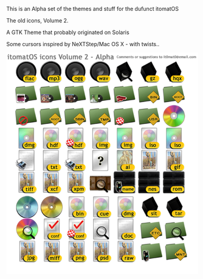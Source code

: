 This is an Alpha set of the themes and stuff for the dufunct itomatOS

The old icons, Volume 2.

A GTK Theme that probably originated on Solaris

Some cursors inspired by NeXTStep/Mac OS X - with twists..

![](Overview-64px.png)
